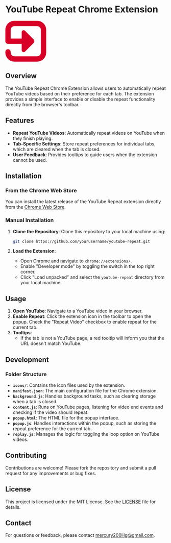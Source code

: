 # YouTube Repeat Chrome Extension

![YouTube Repeat Logo](icons/loop-arrow-128.png)

## Overview

The YouTube Repeat Chrome Extension allows users to automatically repeat YouTube videos based on their preference for each tab. The extension provides a simple interface to enable or disable the repeat functionality directly from the browser's toolbar.

## Features

- **Repeat YouTube Videos**: Automatically repeat videos on YouTube when they finish playing.
- **Tab-Specific Settings**: Store repeat preferences for individual tabs, which are cleared when the tab is closed.
- **User Feedback**: Provides tooltips to guide users when the extension cannot be used.

## Installation

### From the Chrome Web Store

You can install the latest release of the YouTube Repeat extension directly from the [Chrome Web Store](https://chromewebstore.google.com/detail/youtube-repeat/mbimaenpniemflhmhbahldkfppflbcjh).

### Manual Installation

1. **Clone the Repository**: Clone this repository to your local machine using:
   ```bash
   git clone https://github.com/yourusername/youtube-repeat.git
   ```

2. **Load the Extension**:
   - Open Chrome and navigate to `chrome://extensions/`.
   - Enable "Developer mode" by toggling the switch in the top right corner.
   - Click "Load unpacked" and select the `youtube-repeat` directory from your local machine.

## Usage

1. **Open YouTube**: Navigate to a YouTube video in your browser.
2. **Enable Repeat**: Click the extension icon in the toolbar to open the popup. Check the "Repeat Video" checkbox to enable repeat for the current tab.
3. **Tooltips**: 
   - If the tab is not a YouTube page, a red tooltip will inform you that the URL doesn't match YouTube.

## Development

### Folder Structure

- **`icons/`**: Contains the icon files used by the extension.
- **`manifest.json`**: The main configuration file for the Chrome extension.
- **`background.js`**: Handles background tasks, such as clearing storage when a tab is closed.
- **`content.js`**: Runs on YouTube pages, listening for video end events and checking if the video should repeat.
- **`popup.html`**: The HTML file for the popup interface.
- **`popup.js`**: Handles interactions within the popup, such as storing the repeat preference for the current tab.
- **`replay.js`**: Manages the logic for toggling the loop option on YouTube videos.

## Contributing

Contributions are welcome! Please fork the repository and submit a pull request for any improvements or bug fixes.

## License

This project is licensed under the MIT License. See the [LICENSE](LICENSE) file for details.

## Contact

For questions or feedback, please contact [mercury200Hg@gmail.com](mailto:mercury200Hg@gmail.com).